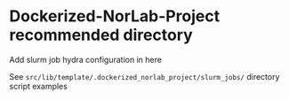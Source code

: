 # Dockerized-NorLab-Project recommended directory 
Add slurm job hydra configuration in here

See `src/lib/template/.dockerized_norlab_project/slurm_jobs/` directory script examples 
